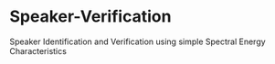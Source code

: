 # Speaker-Verification
Speaker Identification and Verification using simple Spectral Energy Characteristics

